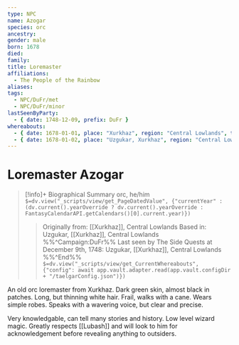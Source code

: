 ```yaml
---
type: NPC
name: Azogar
species: orc
ancestry: 
gender: male
born: 1678
died: 
family: 
title: Loremaster
affiliations: 
  - The People of the Rainbow
aliases: 
tags: 
  - NPC/DuFr/met
  - NPC/DuFr/minor
lastSeenByParty: 
  - { date: 1748-12-09, prefix: DuFr }
whereabouts: 
  - { date: 1678-01-01, place: "Xurkhaz", region: "Central Lowlands", type: origin }
  - { date: 1678-01-02, place: "Uzgukar, Xurkhaz", region: "Central Lowlands", type: home }
---
```

# Loremaster Azogar
>[!info]+ Biographical Summary
>orc, he/him
>`$=dv.view("_scripts/view/get_PageDatedValue", {"currentYear" : (dv.current().yearOverride ? dv.current().yearOverride : FantasyCalendarAPI.getCalendars()[0].current.year)})`
>> Originally from: [[Xurkhaz]], Central Lowlands
>> Based in: Uzgukar, [[Xurkhaz]], Central Lowlands
>>%%^Campaign:DuFr%% Last seen by The Side Quests at December 9th, 1748: Uzgukar, [[Xurkhaz]], Central Lowlands %%^End%%
>> `$=dv.view("_scripts/view/get_CurrentWhereabouts", {"config": await app.vault.adapter.read(app.vault.configDir + "/taelgarConfig.json")})`

An old orc loremaster from Xurkhaz. Dark green skin, almost black in patches. Long, but thinning white hair. Frail, walks with a cane. Wears simple robes. Speaks with a wavering voice, but clear and precise. 

Very knowledgable, can tell many stories and history. Low level wizard magic. Greatly respects [[Lubash]] and will look to him for acknowledgement before revealing anything to outsiders. 